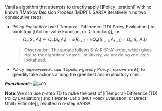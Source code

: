 Vanilla algorithm that attempts to directly apply [[Policy Iteration]] with no known [[Markov Decision Process (MDP)]]. SARSA iteratively runs two consecutive steps:
- Policy Evaluation: use [[Temporal-Difference (TD) Policy Evaluation]] to bootstrap [[Action-value Function, or Q-function]], i.e.
	$$Q_\pi(S_t, A_t) \leftarrow Q_\pi(S_t, A_t) + \alpha(R_{t+1} + \gamma Q_\pi(S_{t+1}, A_{t+1}) - Q_\pi(S_t, A_t))$$
	
	> Observation: The update follows S-A-R-S'-A' order, which gives rise to the algorithm's name. Intuitively, we are doing one-step lookahead.

- Policy Improvement: use [[Epsilon-greedy Policy Improvement]] to greedily take actions among the greediest and exploratory ones.

***Pseudocode***:
![400](SARSA.png)

**Note**: We can use n-step TD to make the best of [[Temporal-Difference (TD) Policy Evaluation]] and [[Monte-Carlo (MC) Policy Evaluation, or Direct Utility Estimate]], resulted in n-step SARSA.